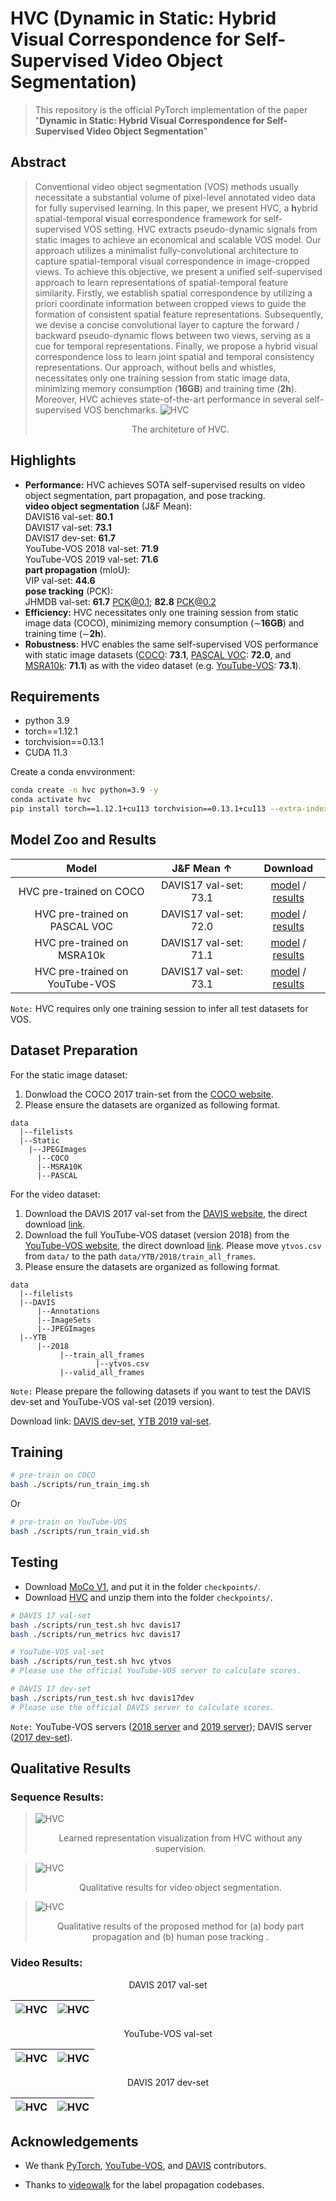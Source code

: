 #  HVC (Dynamic in Static: Hybrid Visual Correspondence for Self-Supervised Video Object Segmentation)
>This repository is the official PyTorch implementation of the paper "**Dynamic in Static: Hybrid Visual Correspondence for Self-Supervised Video Object Segmentation**"

## Abstract
>Conventional video object segmentation (VOS) methods usually necessitate a substantial volume of pixel-level annotated video data for fully supervised learning. In this paper, we present HVC, a **h**ybrid spatial-temporal **v**isual **c**orrespondence framework for self-supervised VOS setting. HVC extracts pseudo-dynamic signals from static images to achieve an economical and scalable VOS model. Our approach utilizes a minimalist fully-convolutional architecture to capture spatial-temporal visual correspondence in image-cropped views. To achieve this objective, we present a unified self-supervised approach to learn representations of spatial-temporal feature similarity. Firstly, we establish spatial correspondence by utilizing a priori coordinate information between cropped views to guide the formation of consistent spatial feature representations. Subsequently, we devise a concise convolutional layer to capture the forward / backward pseudo-dynamic flows between two views, serving as a cue for temporal representations. Finally, we propose a hybrid visual correspondence loss to learn joint spatial and temporal consistency representations. Our approach, without bells and whistles, necessitates only one training session from static image data, minimizing memory consumption (**16GB**) and training time (**2h**). Moreover, HVC achieves state-of-the-art performance in several self-supervised VOS benchmarks.
![HVC](assets/pipeline.png)
><center>The architeture of HVC.</center>

## Highlights
- **Performance:** HVC achieves SOTA self-supervised results on video object segmentation, part propagation, and pose tracking.  
**video object segmentation** (J&F Mean):  
DAVIS16 val-set: **80.1**  
DAVIS17 val-set: **73.1**  
DAVIS17 dev-set: **61.7**  
YouTube-VOS 2018 val-set: **71.9**  
YouTube-VOS 2019 val-set: **71.6**  
**part propagation** (mIoU):  
VIP val-set: **44.6**  
**pose tracking** (PCK):  
JHMDB val-set: **61.7** PCK@0.1; **82.8** PCK@0.2
- **Efficiency:** HVC necessitates only one training session from static image data (COCO), minimizing memory consumption (∼**16GB**) and training time (∼**2h**).
- **Robustness**: HVC enables the same self-supervised VOS performance with static image datasets ([COCO](https://cocodataset.org/): **73.1**, [PASCAL VOC](http://host.robots.ox.ac.uk/pascal/VOC/): **72.0**, and [MSRA10k](https://mmcheng.net/msra10k/): **71.1**) as with the video dataset (e.g. [YouTube-VOS](https://youtube-vos.org/dataset/vos/): **73.1**).

## Requirements
- python 3.9
- torch==1.12.1 
- torchvision==0.13.1
- CUDA 11.3

Create a conda envvironment:
```bash
conda create -n hvc python=3.9 -y
conda activate hvc
pip install torch==1.12.1+cu113 torchvision==0.13.1+cu113 --extra-index-url https://download.pytorch.org/whl/cu113
```

## Model Zoo and Results
| Model                           | J&F Mean ↑   |  Download                |
| :-----------------------------: | :----------: | :----------------------: |
| HVC pre-trained on COCO         |  DAVIS17 val-set: 73.1  |  [model](https://github.com/PGSmall/HVC/releases/download/v0.1/releases_models.zip) / [results](https://github.com/PGSmall/HVC/releases/download/v0.1/hvc_coco.zip) |
| HVC pre-trained on PASCAL VOC   |  DAVIS17 val-set: 72.0  |  [model](https://github.com/PGSmall/HVC/releases/download/v0.1/releases_models.zip) / [results](https://github.com/PGSmall/HVC/releases/download/v0.1/hvc_voc.zip) |
| HVC pre-trained on MSRA10k      |  DAVIS17 val-set: 71.1  |  [model](https://github.com/PGSmall/HVC/releases/download/v0.1/releases_models.zip) / [results](https://github.com/PGSmall/HVC/releases/download/v0.1/hvc_msra.zip) |
| HVC pre-trained on YouTube-VOS  |  DAVIS17 val-set: 73.1  |  [model](https://github.com/PGSmall/HVC/releases/download/v0.1/releases_models.zip) / [results](https://github.com/PGSmall/HVC/releases/download/v0.1/hvc_ytb.zip) |

``Note:`` HVC requires only one training session to infer all test datasets for VOS. 

## Dataset Preparation
For the static image dataset:
1. Donwload the COCO 2017 train-set from the [COCO website](https://cocodataset.org/).
2. Please ensure the datasets are organized as following format.
```
data
  |--filelists
  |--Static
    |--JPEGImages
      |--COCO
      |--MSRA10K
      |--PASCAL
```
For the video dataset:
1. Download the DAVIS 2017 val-set from the [DAVIS website](https://davischallenge.org/), the direct download [link](https://data.vision.ee.ethz.ch/csergi/share/davis/DAVIS-2017-trainval-480p.zip).
2. Download the full YouTube-VOS dataset (version 2018) from the [YouTube-VOS website](https://youtube-vos.org/dataset/vos/), the direct download [link](https://drive.google.com/drive/folders/1bI5J1H3mxsIGo7Kp-pPZU8i6rnykOw7f?usp=sharing). Please move ``ytvos.csv`` from ``data/`` to the path ``data/YTB/2018/train_all_frames``.
3. Please ensure the datasets are organized as following format.
```
data
  |--filelists
  |--DAVIS
      |--Annotations
      |--ImageSets
      |--JPEGImages
  |--YTB
      |--2018
           |--train_all_frames
                   |--ytvos.csv
           |--valid_all_frames
```
``Note:`` Please prepare the following datasets if you want to test the DAVIS dev-set and YouTube-VOS val-set (2019 version).

Download link: [DAVIS dev-set](https://data.vision.ee.ethz.ch/csergi/share/davis/DAVIS-2017-test-dev-480p.zip), [YTB 2019 val-set](https://drive.google.com/drive/folders/1BWzrCWyPEmBEKm0lOHe5KLuBuQxUSwqz?usp=sharing).

## Training
```bash
# pre-train on COCO
bash ./scripts/run_train_img.sh
```
Or
```bash
# pre-train on YouTube-VOS
bash ./scripts/run_train_vid.sh
```
## Testing
- Download [MoCo V1](https://dl.fbaipublicfiles.com/moco/moco_checkpoints/moco_v1_200ep/moco_v1_200ep_pretrain.pth.tar), and put it in the folder ``checkpoints/``.
- Download [HVC](https://github.com/PGSmall/HVC/releases/download/v0.1/releases_models.zip) and unzip them into the folder ``checkpoints/``.
```bash
# DAVIS 17 val-set
bash ./scripts/run_test.sh hvc davis17
bash ./scripts/run_metrics hvc davis17
```
```bash
# YouTube-VOS val-set
bash ./scripts/run_test.sh hvc ytvos
# Please use the official YouTube-VOS server to calculate scores.
```
```bash
# DAVIS 17 dev-set
bash ./scripts/run_test.sh hvc davis17dev
# Please use the official DAVIS server to calculate scores.
```
``Note:`` YouTube-VOS servers ([2018 server](https://codalab.lisn.upsaclay.fr/competitions/7685) and [2019 server](https://codalab.lisn.upsaclay.fr/competitions/6066)); DAVIS server ([2017 dev-set](https://codalab.lisn.upsaclay.fr/competitions/6812)).

## Qualitative Results

### Sequence Results:
>![HVC](assets/heat_map.png)
><center>Learned representation visualization from HVC without any supervision.</center>

>![HVC](assets/VOS.png)
><center>Qualitative results for video object segmentation.</center>

>![HVC](assets/MP.png)
><center>Qualitative results of the proposed method for (a) body part propagation and (b) human pose tracking .</center>

### Video Results:
<center>DAVIS 2017 val-set</center>

![HVC](assets/bmx-trees.gif) | ![HVC](assets/india.gif)
---|---

<center>YouTube-VOS val-set</center>

![HVC](assets/06a5dfb511.gif) | ![HVC](assets/f1ccd08a3d.gif)
---|---

<center>DAVIS 2017 dev-set</center>

![HVC](assets/girl-dog.gif) | ![HVC](assets/tandem.gif)
---|---


## Acknowledgements
- We thank [PyTorch](https://pytorch.org/), [YouTube-VOS](https://youtube-vos.org/), and [DAVIS](https://davischallenge.org/) contributors.

- Thanks to [videowalk](https://github.com/ajabri/videowalk) for the label propagation codebases.
